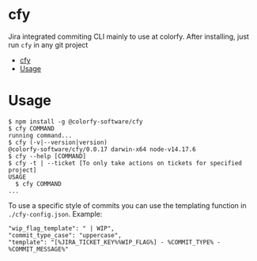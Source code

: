 # cfy

Jira integrated commiting CLI mainly to use at colorfy. After installing, just run `cfy` in any git project

<!-- toc -->

- [cfy](#cfy)
- [Usage](#usage)
<!-- tocstop -->

# Usage

<!-- usage -->

```sh-session
$ npm install -g @colorfy-software/cfy
$ cfy COMMAND
running command...
$ cfy (-v|--version|version)
@colorfy-software/cfy/0.0.17 darwin-x64 node-v14.17.6
$ cfy --help [COMMAND]
$ cfy -t | --ticket [To only take actions on tickets for specified project]
USAGE
  $ cfy COMMAND
...
```

<!-- usagestop -->

<!-- templating -->

To use a specific style of commits you can use the templating function in `./cfy-config.json`. Example:

```
"wip_flag_template": " | WIP",
"commit_type_case": "uppercase",
"template": "[%JIRA_TICKET_KEY%%WIP_FLAG%] - %COMMIT_TYPE% - %COMMIT_MESSAGE%"
```

<!-- templatingstop -->
